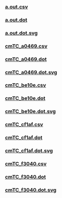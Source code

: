 ### [a.out.csv](a.out.csv)
### [a.out.dot](a.out.dot)
### [a.out.dot.svg](a.out.dot.svg)
### [cmTC_a0469.csv](cmTC_a0469.csv)
### [cmTC_a0469.dot](cmTC_a0469.dot)
### [cmTC_a0469.dot.svg](cmTC_a0469.dot.svg)
### [cmTC_be10e.csv](cmTC_be10e.csv)
### [cmTC_be10e.dot](cmTC_be10e.dot)
### [cmTC_be10e.dot.svg](cmTC_be10e.dot.svg)
### [cmTC_cf1af.csv](cmTC_cf1af.csv)
### [cmTC_cf1af.dot](cmTC_cf1af.dot)
### [cmTC_cf1af.dot.svg](cmTC_cf1af.dot.svg)
### [cmTC_f3040.csv](cmTC_f3040.csv)
### [cmTC_f3040.dot](cmTC_f3040.dot)
### [cmTC_f3040.dot.svg](cmTC_f3040.dot.svg)
